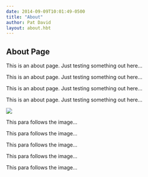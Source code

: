 ```yaml
---
date: 2014-09-09T10:01:49-0500
title: "About"
author: Pat David
layout: about.hbt
---
```

<h2>About Page</h2>
<p>This is an about page.  Just testing something out here...</p>
<p>This is an about page.  Just testing something out here...</p>
<p>This is an about page.  Just testing something out here...</p>
<p>This is an about page.  Just testing something out here...</p>
<img src="https://i.ytimg.com/vi/nJ3ZM8FDBlg/maxresdefault.jpg" class="full-width">
<p>This para follows the image...</p>
<p>This para follows the image...</p>
<p>This para follows the image...</p>
<p>This para follows the image...</p>
<p>This para follows the image...</p>
